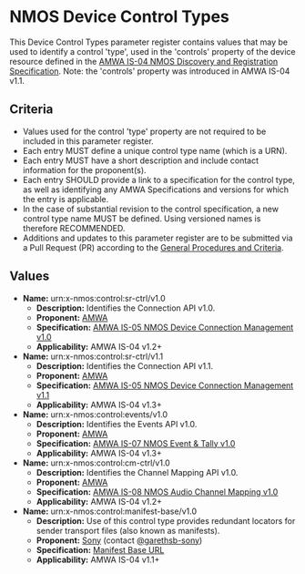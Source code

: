 # NMOS Device Control Types

This Device Control Types parameter register contains values that may be used to identify a control 'type', used in the 'controls' property of the device resource defined in the [AMWA IS-04 NMOS Discovery and Registration Specification](https://github.com/AMWA-TV/nmos-discovery-registration). Note: the 'controls' property was introduced in AMWA IS-04 v1.1.

## Criteria

- Values used for the control 'type' property are not required to be included in this parameter register.
- Each entry MUST define a unique control type name (which is a URN).
- Each entry MUST have a short description and include contact information for the proponent(s).
- Each entry SHOULD provide a link to a specification for the control type, as well as identifying any AMWA Specifications and versions for which the entry is applicable.
- In the case of substantial revision to the control specification, a new control type name MUST be defined. Using versioned names is therefore RECOMMENDED.
- Additions and updates to this parameter register are to be submitted via a Pull Request (PR) according to the [General Procedures and Criteria](../common/).

## Values

- **Name:** urn:x-nmos:control:sr-ctrl/v1.0
  - **Description:** Identifies the Connection API v1.0.
  - **Proponent:** [AMWA](https://github.com/AMWA-TV)
  - **Specification:** [AMWA IS-05 NMOS Device Connection Management v1.0](https://github.com/AMWA-TV/nmos-device-connection-management/tree/v1.0.x)
  - **Applicability:** AMWA IS-04 v1.2+
- **Name:** urn:x-nmos:control:sr-ctrl/v1.1
  - **Description:** Identifies the Connection API v1.1.
  - **Proponent:** [AMWA](https://github.com/AMWA-TV)
  - **Specification:** [AMWA IS-05 NMOS Device Connection Management v1.1](https://github.com/AMWA-TV/nmos-device-connection-management/tree/v1.1.x)
  - **Applicability:** AMWA IS-04 v1.3+
- **Name:** urn:x-nmos:control:events/v1.0
  - **Description:** Identifies the Events API v1.0.
  - **Proponent:** [AMWA](https://github.com/AMWA-TV)
  - **Specification:** [AMWA IS-07 NMOS Event & Tally v1.0](https://github.com/AMWA-TV/nmos-event-tally/tree/v1.0.x)
  - **Applicability:** AMWA IS-04 v1.3+
- **Name:** urn:x-nmos:control:cm-ctrl/v1.0
  - **Description:** Identifies the Channel Mapping API v1.0.
  - **Proponent:** [AMWA](https://github.com/AMWA-TV)
  - **Specification:** [AMWA IS-08 NMOS Audio Channel Mapping v1.0](https://github.com/AMWA-TV/nmos-audio-channel-mapping/tree/v1.0.x)
  - **Applicability:** AMWA IS-04 v1.2+
- **Name:** urn:x-nmos:control:manifest-base/v1.0
  - **Description:** Use of this control type provides redundant locators for sender transport files (also known as manifests).
  - **Proponent:** [Sony](https://github.com/sony) (contact [@garethsb-sony](https://github.com/garethsb-sony))
  - **Specification:** [Manifest Base URL](manifest-base.md)
  - **Applicability:** AMWA IS-04 v1.1+

